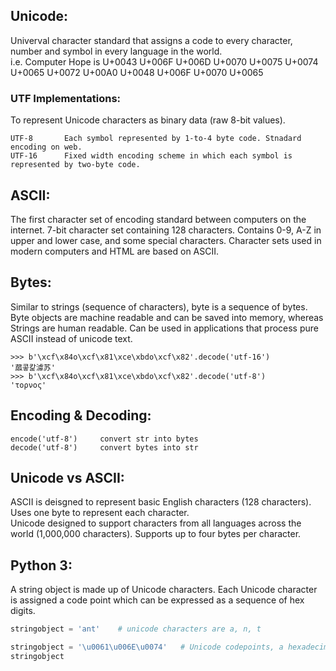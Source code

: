 ## Unicode:
Univerval character standard that assigns a code to every character, number and symbol in every language in the world.  
i.e. Computer Hope is U+0043 U+006F U+006D U+0070 U+0075 U+0074 U+0065 U+0072 U+00A0 U+0048 U+006F U+0070 U+0065

### UTF Implementations:
To represent Unicode characters as binary data (raw 8-bit values).
```
UTF-8       Each symbol represented by 1-to-4 byte code. Stnadard encoding on web.
UTF-16      Fixed width encoding scheme in which each symbol is represented by two-byte code.
```

## ASCII:
The first character set of encoding standard between computers on the internet. 7-bit character set containing 128 characters. Contains 0-9, A-Z in upper and lower case, and some special characters. Character sets used in modern computers and HTML 
are based on ASCII.

## Bytes:
Similar to strings (sequence of characters), byte is a sequence of bytes. Byte objects are machine readable and can be saved into memory, whereas Strings are human readable.
Can be used in applications that process pure ASCII instead of unicode text.
```
>>> b'\xcf\x84o\xcf\x81\xce\xbdo\xcf\x82'.decode('utf-16')
'蓏콯캁澽苏'
>>> b'\xcf\x84o\xcf\x81\xce\xbdo\xcf\x82'.decode('utf-8')
'τoρνoς'
```

## Encoding & Decoding:
```
encode('utf-8')     convert str into bytes
decode('utf-8')     convert bytes into str
```

## Unicode vs ASCII:
ASCII is deisgned to represent basic English characters (128 characters). Uses one byte to represent each character.  
Unicode designed to support characters from all languages across the world (1,000,000 characters). Supports up to four bytes per character.

## Python 3:
A string object is made up of Unicode characters. Each Unicode character is assigned a code point which can be expressed as a sequence of hex digits.
```python
stringobject = 'ant'    # unicode characters are a, n, t

stringobject = '\u0061\u006E\u0074'   # Unicode codepoints, a hexadecimal number 
stringobject
```
